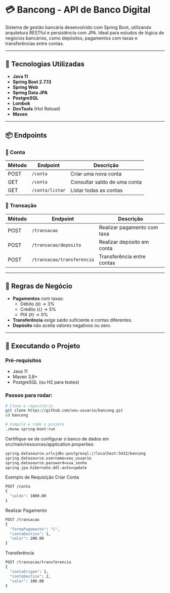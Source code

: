 # 💳 Bancong - API de Banco Digital

Sistema de gestão bancária desenvolvido com Spring Boot, utilizando arquitetura RESTful e persistência com JPA. Ideal para estudos de lógica de negócios bancários, como depósitos, pagamentos com taxas e transferências entre contas.

---

## 🔧 Tecnologias Utilizadas

- **Java 11**
- **Spring Boot 2.7.13**
- **Spring Web**
- **Spring Data JPA**
- **PostgreSQL**
- **Lombok**
- **DevTools** (Hot Reload)
- **Maven**

---

## 📦 Endpoints

### 🔹 Conta

| Método | Endpoint           | Descrição                         |
|--------|--------------------|-----------------------------------|
| POST   | `/conta`           | Criar uma nova conta              |
| GET    | `/conta`           | Consultar saldo de uma conta      |
| GET    | `/conta/listar`    | Listar todas as contas            |

### 🔹 Transação

| Método | Endpoint                  | Descrição                         |
|--------|---------------------------|-----------------------------------|
| POST   | `/transacao`              | Realizar pagamento com taxa       |
| POST   | `/transacao/deposito`     | Realizar depósito em conta        |
| POST   | `/transacao/transferencia`| Transferência entre contas        |

---

## 💼 Regras de Negócio

- **Pagamentos** com taxas:
  - Débito (`D`) → 3%
  - Crédito (`C`) → 5%
  - PIX (`P`) → 0%
- **Transferência** exige saldo suficiente e contas diferentes.
- **Depósito** não aceita valores negativos ou zero.

---

## 🧪 Executando o Projeto

### Pré-requisitos

- Java 11
- Maven 3.8+
- PostgreSQL (ou H2 para testes)

### Passos para rodar:

```bash
# Clone o repositório
git clone https://github.com/seu-usuario/bancong.git
cd bancong

# Compile e rode o projeto
./mvnw spring-boot:run
```

Certifique-se de configurar o banco de dados em src/main/resources/application.properties:
```bash
spring.datasource.url=jdbc:postgresql://localhost:5432/bancong
spring.datasource.username=seu_usuario
spring.datasource.password=sua_senha
spring.jpa.hibernate.ddl-auto=update
```

Exemplo de Requisição
Criar Conta

```bash
POST /conta
{
  "saldo": 1000.00
}
```
Realizar Pagamento
```bash
POST /transacao
{
  "formaPagamento": "C",
  "contaDestino": 1,
  "valor": 200.00
}
```

Transferência
```bash
POST /transacao/transferencia
{
  "contaOrigem": 1,
  "contaDestino": 2,
  "valor": 100.00
}
```
